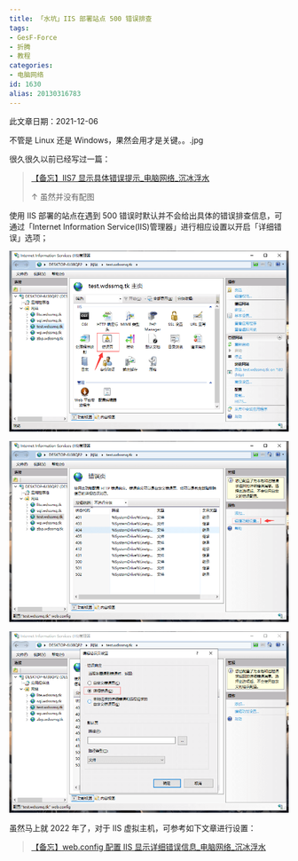 ```yaml
---
title: 「水坑」IIS 部署站点 500 错误排查
tags:
- GesF-Force
- 折腾
- 教程
categories:
- 电脑网络
id: 1630
alias: 20130316783
---
```


此文章日期：2021-12-06

不管是 Linux 还是 Windows，果然会用才是关键。。.jpg

<!--more-->

很久很久以前已经写过一篇：

> [【备忘】IIS7 显示具体错误提示\_电脑网络\_沉冰浮水](https://www.wdssmq.com/post/BeiWang-IIS7XianShiJuTiCuoWuTiShi.html "【备忘】IIS7 显示具体错误提示\_电脑网络\_沉冰浮水")
>
> ↑ 虽然并没有配图

使用 IIS 部署的站点在遇到 500 错误时默认并不会给出具体的错误排查信息，可通过「Internet Information Service(IIS)管理器」进行相应设置以开启「详细错误」选项；

![001.png](001.png)

![002.png](002.png)

![003.png](003.png)

虽然马上就 2022 年了，对于 IIS 虚拟主机，可参考如下文章进行设置：

> [【备忘】web.config 配置 IIS 显示详细错误信息\_电脑网络\_沉冰浮水](https://www.wdssmq.com/post/20160901698.html "【备忘】web.config 配置 IIS 显示详细错误信息\_电脑网络\_沉冰浮水")
